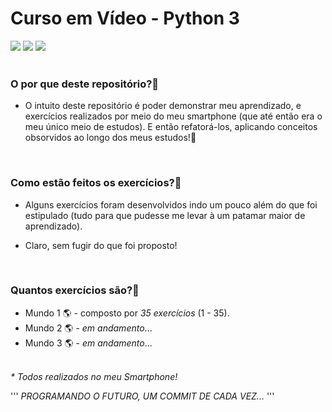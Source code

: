 # Curso em Vídeo - Python 3

<div style="display: inline_block">
  <img src="https://img.shields.io/badge/Python-14354C?style=for-the-badge&logo=python&logoColor=white" />
  <img src="https://img.shields.io/badge/GitHub-100000?style=for-the-badge&logo=github&logoColor=white" />
  <img src="https://img.shields.io/badge/Visual_Studio_Code-0078D4?style=for-the-badge&logo=visual%20code&logoColor=white" />
</div>


<br>

### O por que deste repositório?💾
- O intuito deste repositório é poder demonstrar meu aprendizado, e exercícios realizados por meio do meu smartphone (que até então era o meu único meio de estudos). E então refatorá-los, aplicando conceitos obsorvidos ao longo dos meus estudos!📲

<br>

### Como estão feitos os exercícios?📓
- Alguns exercícios foram desenvolvidos indo um pouco além do que foi estipulado (tudo para que pudesse me levar à um patamar maior de aprendizado).

- Claro, sem fugir do que foi proposto!

<br>

### Quantos exercícios são?📝
- Mundo 1 🌎 - composto por <em>35 exercícios</em> (1 - 35).
- Mundo 2 🌎 - <em>em andamento</em>...
- Mundo 3 🌎 - <em>em andamento</em>...

<br>
<em>* Todos realizados no meu Smartphone!</em>

<br>

'''
    <em>PROGRAMANDO O FUTURO, UM COMMIT DE CADA VEZ...</em>
'''
